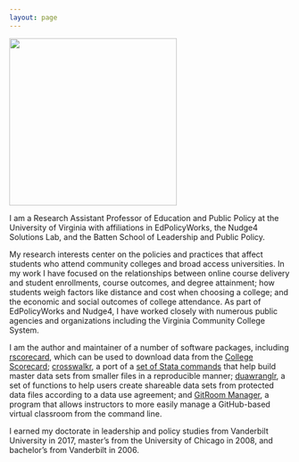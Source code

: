 ```yaml
---
layout: page
---
```


<img class="centerpic" src="{{ site.baseurl }}/images/btskinner.jpg"
style="width: 300px;"/> 

I am a Research Assistant Professor of Education and Public Policy at
the University of Virginia with affiliations in EdPolicyWorks, the
Nudge4 Solutions Lab, and the Batten School of Leadership and Public
Policy.

My research interests center on the policies and practices that affect
students who attend community colleges and broad access
universities. In my work I have focused on the relationships
between online course delivery and student enrollments, course
outcomes, and degree attainment; how students weigh factors
like distance and cost when choosing a college; and the economic and
social outcomes of college attendance. As part of
EdPolicyWorks and Nudge4, I have worked closely with numerous public
agencies and organizations including the Virginia Community College
System.

I am the author and maintainer of a number of software packages,
including [rscorecard](https://www.btskinner.me/rscorecard/), which
can be used to download data from the [College
Scorecard](https://collegescorecard.ed.gov);
[crosswalkr](https://www.btskinner.me/crosswalkr/), a port of a [set
of Stata commands](https://github.com/slhudson/rename-and-encode) that
help build master data sets from smaller files in a reproducible
manner; [duawranglr](https://www.btskinner.me/duawranglr), a set of
functions to help users create shareable data sets from protected data
files according to a data use agreement; and [GitRoom
Manager](https://www.btskinner.me/grm/), a program that allows
instructors to more easily manage a GitHub-based virtual classroom
from the command line.

I earned my doctorate in leadership and policy studies from Vanderbilt
University in 2017, master’s from the University of Chicago in
2008, and bachelor’s from Vanderbilt in 2006.

